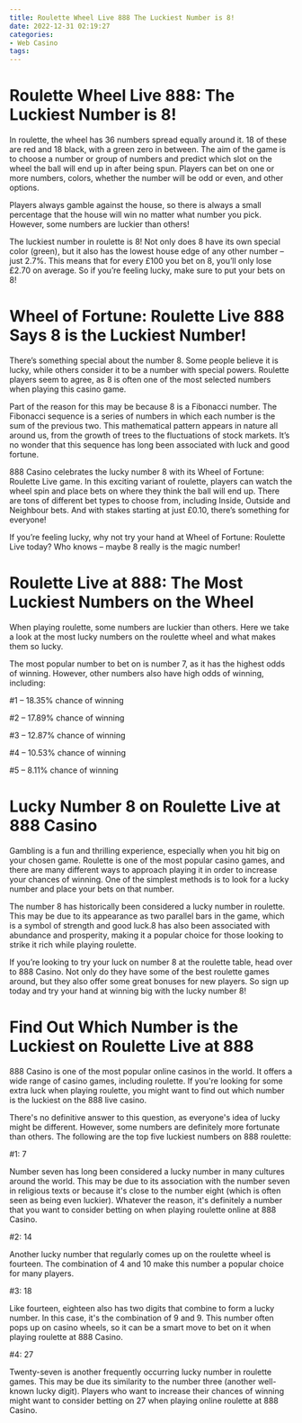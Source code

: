 ```yaml
---
title: Roulette Wheel Live 888 The Luckiest Number is 8!
date: 2022-12-31 02:19:27
categories:
- Web Casino
tags:
---
```



#  Roulette Wheel Live 888: The Luckiest Number is 8!

In roulette, the wheel has 36 numbers spread equally around it. 18 of these are red and 18 black, with a green zero in between. The aim of the game is to choose a number or group of numbers and predict which slot on the wheel the ball will end up in after being spun. Players can bet on one or more numbers, colors, whether the number will be odd or even, and other options.

Players always gamble against the house, so there is always a small percentage that the house will win no matter what number you pick. However, some numbers are luckier than others!

The luckiest number in roulette is 8! Not only does 8 have its own special color (green), but it also has the lowest house edge of any other number – just 2.7%. This means that for every £100 you bet on 8, you’ll only lose £2.70 on average. So if you’re feeling lucky, make sure to put your bets on 8!

#  Wheel of Fortune: Roulette Live 888 Says 8 is the Luckiest Number!

There’s something special about the number 8. Some people believe it is lucky, while others consider it to be a number with special powers. Roulette players seem to agree, as 8 is often one of the most selected numbers when playing this casino game.

Part of the reason for this may be because 8 is a Fibonacci number. The Fibonacci sequence is a series of numbers in which each number is the sum of the previous two. This mathematical pattern appears in nature all around us, from the growth of trees to the fluctuations of stock markets. It’s no wonder that this sequence has long been associated with luck and good fortune.

888 Casino celebrates the lucky number 8 with its Wheel of Fortune: Roulette Live game. In this exciting variant of roulette, players can watch the wheel spin and place bets on where they think the ball will end up. There are tons of different bet types to choose from, including Inside, Outside and Neighbour bets. And with stakes starting at just £0.10, there’s something for everyone!

If you’re feeling lucky, why not try your hand at Wheel of Fortune: Roulette Live today? Who knows – maybe 8 really is the magic number!

#  Roulette Live at 888: The Most Luckiest Numbers on the Wheel

When playing roulette, some numbers are luckier than others. Here we take a look at the most lucky numbers on the roulette wheel and what makes them so lucky.

The most popular number to bet on is number 7, as it has the highest odds of winning. However, other numbers also have high odds of winning, including:

#1 – 18.35% chance of winning

#2 – 17.89% chance of winning

#3 – 12.87% chance of winning

#4 – 10.53% chance of winning

#5 – 8.11% chance of winning


#  Lucky Number 8 on Roulette Live at 888 Casino

Gambling is a fun and thrilling experience, especially when you hit big on your chosen game. Roulette is one of the most popular casino games, and there are many different ways to approach playing it in order to increase your chances of winning. One of the simplest methods is to look for a lucky number and place your bets on that number.

The number 8 has historically been considered a lucky number in roulette. This may be due to its appearance as two parallel bars in the game, which is a symbol of strength and good luck.8 has also been associated with abundance and prosperity, making it a popular choice for those looking to strike it rich while playing roulette.

If you’re looking to try your luck on number 8 at the roulette table, head over to 888 Casino. Not only do they have some of the best roulette games around, but they also offer some great bonuses for new players. So sign up today and try your hand at winning big with the lucky number 8!

#  Find Out Which Number is the Luckiest on Roulette Live at 888

888 Casino is one of the most popular online casinos in the world. It offers a wide range of casino games, including roulette. If you're looking for some extra luck when playing roulette, you might want to find out which number is the luckiest on the 888 live casino.

There's no definitive answer to this question, as everyone's idea of lucky might be different. However, some numbers are definitely more fortunate than others. The following are the top five luckiest numbers on 888 roulette:

#1: 7

Number seven has long been considered a lucky number in many cultures around the world. This may be due to its association with the number seven in religious texts or because it's close to the number eight (which is often seen as being even luckier). Whatever the reason, it's definitely a number that you want to consider betting on when playing roulette online at 888 Casino.

#2: 14

Another lucky number that regularly comes up on the roulette wheel is fourteen. The combination of 4 and 10 make this number a popular choice for many players.

#3: 18

Like fourteen, eighteen also has two digits that combine to form a lucky number. In this case, it's the combination of 9 and 9. This number often pops up on casino wheels, so it can be a smart move to bet on it when playing roulette at 888 Casino.

#4: 27

Twenty-seven is another frequently occurring lucky number in roulette games. This may be due its similarity to the number three (another well-known lucky digit). Players who want to increase their chances of winning might want to consider betting on 27 when playing online roulette at 888 Casino.